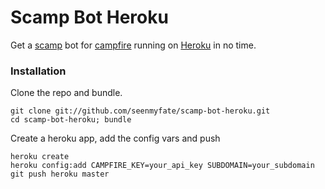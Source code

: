 # Scamp Bot Heroku

Get a [scamp](https://github.com/wjessop/Scamp) bot for [campfire](http://campfirenow.com) running on [Heroku](http://heroku.com) in no time.

### Installation

Clone the repo and bundle.

    git clone git://github.com/seenmyfate/scamp-bot-heroku.git
    cd scamp-bot-heroku; bundle

Create a heroku app, add the config vars and push

    heroku create
    heroku config:add CAMPFIRE_KEY=your_api_key SUBDOMAIN=your_subdomain
    git push heroku master

